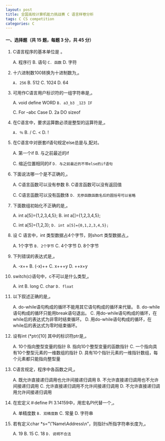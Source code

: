 ```yaml
---
layout: post
title: 全国高校计算机能力挑战赛 C 语言样卷分析
tags: C CS competition
categories: C
---
```


#### 一、选择题（共 15 题，每题 3 分，共 45 分）

1. C语言程序的基本单位是 <u>	</u>。

   A. 程序行     B. 语句      `C. 函数`     D. 字符

2. 十六进制数100转换为十进制数为<u> </u> 。

   `A. 256`      B. 512      C. 1024      D. 64

3. 可用作C语言用户标识符的一组字符串是<u> </u>。

   A. void define WORD          `B. a3_b3 _123 IF`

   C. For –abc Case                  D. 2a DO sizeof

4. 在C语言中，要求运算数必须是整型的运算符是<u> </u>。

   `A. ％`         B. /       C. <        D. !

5. 在C语言中对嵌套if语句规定else总是与<u> </u>配对。

   A. 第一个if                B. 与之前最近的if

   C. 缩近位置相同的if        `D. 与之前最近的不带else的if语句`

6. 下面说法哪一个是不正确的<u> </u> 。

   A. C语言函数可以没有参数             B. C语言函数可以没有返回值

   C. C语言函数可以没有函数体          `D. 无参函数函数名后的圆括号可以省略`

7. 下面数组初始化不正确的是<u> </u> 。

   A. int a[5]={1,2,3,4,5};          B. int a[]={1,2,3,4,5};

   C. int a[5]={1,2,3};                `D. int a[5]={0,1,2,3,4,5};`

8. 设 C 语言中，int 类型数据占4个字节，则short 类型数据占<u> </u> 。

   A. 1个字节    `B. 2个字节`    C. 4个字节    D. 8个字节

9. 下列错误的表达式是<u> </u> 。

   A. -x++    B. (-x)++    C. x+++y    D. ++x+y

10. switch(c)语句中，c不可以是什么类型<u> </u> 。

    A. int        B. long        C. char      `D. float`

11. 以下叙述正确的是<u> </u> 。

    A. do-while语句构成的循环不能用其它语句构成的循环来代替。
    B. do-while语句构成的循环只能用break语句退出。
    C. 用do-while语句构成的循环，在while后的表达式为非零时结束循环。
    D. 用do-while语句构成的循环，在while后的表达式为零时结束循环。

12. 设有int (*ptr)[10] 其中的标识符ptr是<u> </u> 。

    A. 10个指向整型变量的指针
    B. 指向10个整型变量的函数指针
    C. 一个指向具有10个整型元素的一维数组的指针
    D. 具有10个指针元素的一维指针数组，每个元素都只能指向整型量

13. C语言规定，程序中各函数之间<u> </u> 。

    A. 既允许直接递归调用也允许间接递归调用
    B. 不允许直接递归调用也不允许间接递归调用
    C. 允许直接递归调用不允许间接递归调用
    D. 不允许直接递归调用允许间接递归调用

14. 在宏定义＃define PI  3.14159中，用宏名PI代替一个<u> </u> 。

    A. 单精度数        `B. 双精度数`        C. 常量         D. 字符串

15. 若有定义char *s=”\\”Name\\Address\n”，则指针s所指字符串长度为<u> </u> 。

    A. 19     B. 15     C. 18    	`D. 说明不合法`

    

    ​	